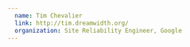 ```yaml
---
  name: Tim Chevalier
  link: http://tim.dreamwidth.org/
  organization: Site Reliability Engineer, Google
---
```

